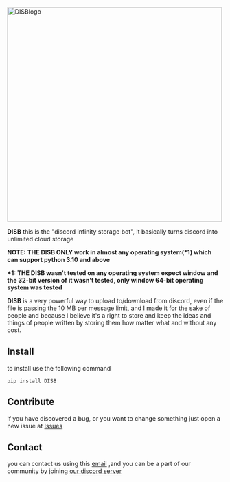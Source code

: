<img src="https://u.cubeupload.com/wedu/DISBlogo.png" alt="DISBlogo" width="500" />

**DISB** this is the "discord infinity storage bot", it basically turns discord into unlimited cloud storage

**NOTE: THE DISB ONLY work in almost any operating system(\*1) which can support python 3.10 and above**

**\*1: THE DISB wasn't tested on any operating system expect window
and the 32-bit version of it wasn't tested, only window 64-bit operating system was tested**

**DISB** is a very powerful way to upload to/download from discord, even if the file is passing the 10 MB per message
limit, and I made it for the sake of people and because I believe it's a right to store and keep the ideas and things
of people written by storing them how matter what and without any cost.

## Install

to install use the following command

<code>pip install DISB</code>

## Contribute

if you have discovered a bug, or you want to change something just open a new issue
at [Issues](https://github.com/WeDu-official/DISB/issues)

## Contact

you can contact us using this [email](mailto:fplu.the.founder@gmail.com)
,and you can be a part of our community by joining [our discord server](https://discord.gg/mnduzx6yUg)